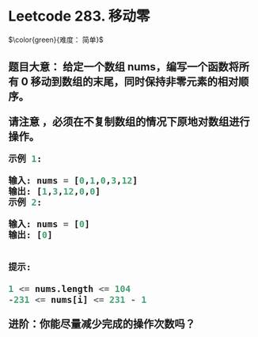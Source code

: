 # Leetcode 283. 移动零
$\color{green}{难度： 简单}$
 <h2>
题目大意： 给定一个数组 nums，编写一个函数将所有 0 移动到数组的末尾，同时保持非零元素的相对顺序。

请注意 ，必须在不复制数组的情况下原地对数组进行操作。

```python
示例 1:

输入: nums = [0,1,0,3,12]
输出: [1,3,12,0,0]
示例 2:

输入: nums = [0]
输出: [0]
 

提示:

1 <= nums.length <= 104
-231 <= nums[i] <= 231 - 1
```

进阶：你能尽量减少完成的操作次数吗？
 </h2>


